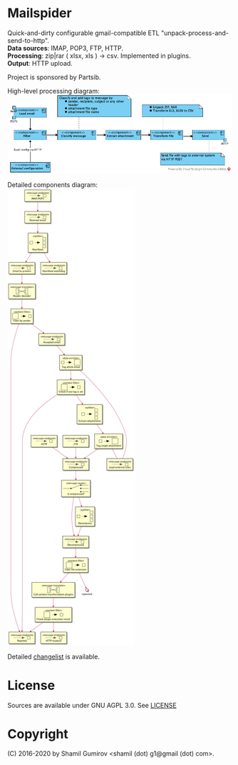 # Mailspider

Quick-and-dirty configurable gmail-compatible ETL
"unpack-process-and-send-to-http".  
**Data sources**: IMAP, POP3, FTP, HTTP.  
**Processing**: zip|rar ( xlsx, xls ) -> csv. Implemented in plugins.  
**Output**: HTTP upload.

Project is sponsored by Partsib.

High-level processing diagram:  
![High level processing](processing-diagram.png)

Detailed components diagram:  
![Detailed component](highlevel.png)

Detailed [changelist](CHANGES.md) is available.

# License

Sources are available under GNU AGPL 3.0. See [LICENSE](LICENSE)

# Copyright

(C) 2016-2020 by Shamil Gumirov <shamil (dot) g1@gmail (dot) com>.

